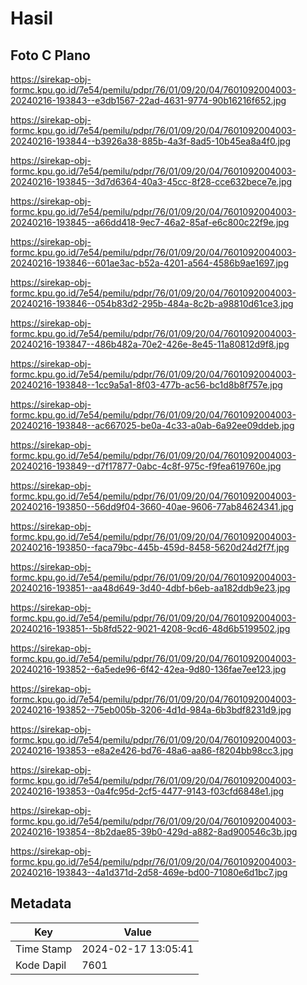 # Hasil

## Foto C Plano

https://sirekap-obj-formc.kpu.go.id/7e54/pemilu/pdpr/76/01/09/20/04/7601092004003-20240216-193843--e3db1567-22ad-4631-9774-90b16216f652.jpg

https://sirekap-obj-formc.kpu.go.id/7e54/pemilu/pdpr/76/01/09/20/04/7601092004003-20240216-193844--b3926a38-885b-4a3f-8ad5-10b45ea8a4f0.jpg

https://sirekap-obj-formc.kpu.go.id/7e54/pemilu/pdpr/76/01/09/20/04/7601092004003-20240216-193845--3d7d6364-40a3-45cc-8f28-cce632bece7e.jpg

https://sirekap-obj-formc.kpu.go.id/7e54/pemilu/pdpr/76/01/09/20/04/7601092004003-20240216-193845--a66dd418-9ec7-46a2-85af-e6c800c22f9e.jpg

https://sirekap-obj-formc.kpu.go.id/7e54/pemilu/pdpr/76/01/09/20/04/7601092004003-20240216-193846--601ae3ac-b52a-4201-a564-4586b9ae1697.jpg

https://sirekap-obj-formc.kpu.go.id/7e54/pemilu/pdpr/76/01/09/20/04/7601092004003-20240216-193846--054b83d2-295b-484a-8c2b-a98810d61ce3.jpg

https://sirekap-obj-formc.kpu.go.id/7e54/pemilu/pdpr/76/01/09/20/04/7601092004003-20240216-193847--486b482a-70e2-426e-8e45-11a80812d9f8.jpg

https://sirekap-obj-formc.kpu.go.id/7e54/pemilu/pdpr/76/01/09/20/04/7601092004003-20240216-193848--1cc9a5a1-8f03-477b-ac56-bc1d8b8f757e.jpg

https://sirekap-obj-formc.kpu.go.id/7e54/pemilu/pdpr/76/01/09/20/04/7601092004003-20240216-193848--ac667025-be0a-4c33-a0ab-6a92ee09ddeb.jpg

https://sirekap-obj-formc.kpu.go.id/7e54/pemilu/pdpr/76/01/09/20/04/7601092004003-20240216-193849--d7f17877-0abc-4c8f-975c-f9fea619760e.jpg

https://sirekap-obj-formc.kpu.go.id/7e54/pemilu/pdpr/76/01/09/20/04/7601092004003-20240216-193850--56dd9f04-3660-40ae-9606-77ab84624341.jpg

https://sirekap-obj-formc.kpu.go.id/7e54/pemilu/pdpr/76/01/09/20/04/7601092004003-20240216-193850--faca79bc-445b-459d-8458-5620d24d2f7f.jpg

https://sirekap-obj-formc.kpu.go.id/7e54/pemilu/pdpr/76/01/09/20/04/7601092004003-20240216-193851--aa48d649-3d40-4dbf-b6eb-aa182ddb9e23.jpg

https://sirekap-obj-formc.kpu.go.id/7e54/pemilu/pdpr/76/01/09/20/04/7601092004003-20240216-193851--5b8fd522-9021-4208-9cd6-48d6b5199502.jpg

https://sirekap-obj-formc.kpu.go.id/7e54/pemilu/pdpr/76/01/09/20/04/7601092004003-20240216-193852--6a5ede96-6f42-42ea-9d80-136fae7ee123.jpg

https://sirekap-obj-formc.kpu.go.id/7e54/pemilu/pdpr/76/01/09/20/04/7601092004003-20240216-193852--75eb005b-3206-4d1d-984a-6b3bdf8231d9.jpg

https://sirekap-obj-formc.kpu.go.id/7e54/pemilu/pdpr/76/01/09/20/04/7601092004003-20240216-193853--e8a2e426-bd76-48a6-aa86-f8204bb98cc3.jpg

https://sirekap-obj-formc.kpu.go.id/7e54/pemilu/pdpr/76/01/09/20/04/7601092004003-20240216-193853--0a4fc95d-2cf5-4477-9143-f03cfd6848e1.jpg

https://sirekap-obj-formc.kpu.go.id/7e54/pemilu/pdpr/76/01/09/20/04/7601092004003-20240216-193854--8b2dae85-39b0-429d-a882-8ad900546c3b.jpg

https://sirekap-obj-formc.kpu.go.id/7e54/pemilu/pdpr/76/01/09/20/04/7601092004003-20240216-193843--4a1d371d-2d58-469e-bd00-71080e6d1bc7.jpg


## Metadata

| Key        | Value               |
| ---------- | ------------------- |
| Time Stamp | 2024-02-17 13:05:41 |
| Kode Dapil | 7601                |



